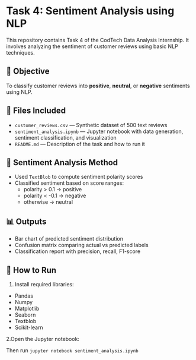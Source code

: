 # Task 4: Sentiment Analysis using NLP

This repository contains Task 4 of the CodTech Data Analysis Internship. It involves analyzing the sentiment of customer reviews using basic NLP techniques.

## 🎯 Objective
To classify customer reviews into **positive**, **neutral**, or **negative** sentiments using NLP.

## 📁 Files Included
- `customer_reviews.csv` — Synthetic dataset of 500 text reviews
- `sentiment_analysis.ipynb` — Jupyter notebook with data generation, sentiment classification, and visualization
- `README.md` — Description of the task and how to run it

## 🧪 Sentiment Analysis Method
- Used `TextBlob` to compute sentiment polarity scores
- Classified sentiment based on score ranges:
  - polarity > 0.1 → positive
  - polarity < -0.1 → negative
  - otherwise → neutral

## 📊 Outputs
- Bar chart of predicted sentiment distribution
- Confusion matrix comparing actual vs predicted labels
- Classification report with precision, recall, F1-score

## 🚀 How to Run
1. Install required libraries:
- Pandas
- Numpy
- Matplotlib
- Seaborn
- Textblob
- Scikit-learn

2.Open the Jupyter notebook:

Then run `jupyter notebook sentiment_analysis.ipynb`
